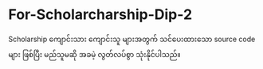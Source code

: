 # For-Scholarcharship-Dip-2
Scholarship ကျောင်းသား ကျောင်းသူ များအတွက် သင်ပေးထားသော source code များ ဖြစ်ပြီး မည်သူမဆို အခမဲ့ လွတ်လပ်စွာ သုံးနိုင်ပါသည်။ 
